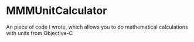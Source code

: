 # MMMUnitCalculator
An piece of code I wrote, which allows you to do mathematical calculations with units from Objective-C
